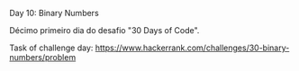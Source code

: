Day 10: Binary Numbers

Décimo primeiro dia do desafio "30 Days of Code".

Task of challenge day:
https://www.hackerrank.com/challenges/30-binary-numbers/problem